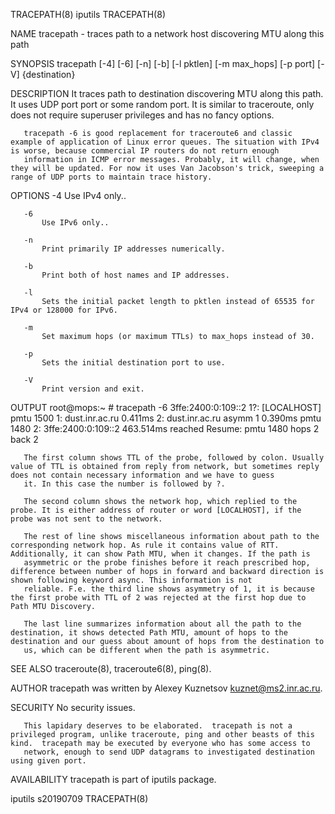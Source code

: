 TRACEPATH(8)                                                                                       iputils                                                                                       TRACEPATH(8)

NAME
       tracepath - traces path to a network host discovering MTU along this path

SYNOPSIS
       tracepath [-4] [-6] [-n] [-b] [-l pktlen] [-m max_hops] [-p port] [-V] {destination}

DESCRIPTION
       It traces path to destination discovering MTU along this path. It uses UDP port port or some random port. It is similar to traceroute, only does not require superuser privileges and has no fancy
       options.

       tracepath -6 is good replacement for traceroute6 and classic example of application of Linux error queues. The situation with IPv4 is worse, because commercial IP routers do not return enough
       information in ICMP error messages. Probably, it will change, when they will be updated. For now it uses Van Jacobson's trick, sweeping a range of UDP ports to maintain trace history.

OPTIONS
       -4
           Use IPv4 only..

       -6
           Use IPv6 only..

       -n
           Print primarily IP addresses numerically.

       -b
           Print both of host names and IP addresses.

       -l
           Sets the initial packet length to pktlen instead of 65535 for IPv4 or 128000 for IPv6.

       -m
           Set maximum hops (or maximum TTLs) to max_hops instead of 30.

       -p
           Sets the initial destination port to use.

       -V
           Print version and exit.

OUTPUT
           root@mops:~ # tracepath -6 3ffe:2400:0:109::2
            1?: [LOCALHOST]                              pmtu 1500
            1:  dust.inr.ac.ru                   0.411ms
            2:  dust.inr.ac.ru        asymm  1   0.390ms pmtu 1480
            2:  3ffe:2400:0:109::2               463.514ms reached
                Resume: pmtu 1480 hops 2 back 2

       The first column shows TTL of the probe, followed by colon. Usually value of TTL is obtained from reply from network, but sometimes reply does not contain necessary information and we have to guess
       it. In this case the number is followed by ?.

       The second column shows the network hop, which replied to the probe. It is either address of router or word [LOCALHOST], if the probe was not sent to the network.

       The rest of line shows miscellaneous information about path to the corresponding network hop. As rule it contains value of RTT. Additionally, it can show Path MTU, when it changes. If the path is
       asymmetric or the probe finishes before it reach prescribed hop, difference between number of hops in forward and backward direction is shown following keyword async. This information is not
       reliable. F.e. the third line shows asymmetry of 1, it is because the first probe with TTL of 2 was rejected at the first hop due to Path MTU Discovery.

       The last line summarizes information about all the path to the destination, it shows detected Path MTU, amount of hops to the destination and our guess about amount of hops from the destination to
       us, which can be different when the path is asymmetric.

SEE ALSO
       traceroute(8), traceroute6(8), ping(8).

AUTHOR
       tracepath was written by Alexey Kuznetsov <kuznet@ms2.inr.ac.ru>.

SECURITY
       No security issues.

       This lapidary deserves to be elaborated.  tracepath is not a privileged program, unlike traceroute, ping and other beasts of this kind.  tracepath may be executed by everyone who has some access to
       network, enough to send UDP datagrams to investigated destination using given port.

AVAILABILITY
       tracepath is part of iputils package.

iputils s20190709                                                                                                                                                                                TRACEPATH(8)
